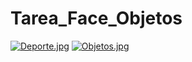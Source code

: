 # Tarea_Face_Objetos
[![Deporte.jpg](https://i.postimg.cc/J7v3ZGQ6/Deporte.jpg)](https://postimg.cc/s1PZRfq7)
[![Objetos.jpg](https://i.postimg.cc/B6t7pbwh/Objetos.jpg)](https://postimg.cc/k63yXJC8)
